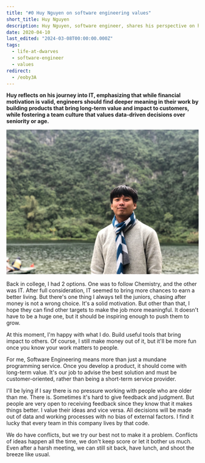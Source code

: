 ```yaml
---
title: "#0 Huy Nguyen on software engineering values"
short_title: Huy Nguyen
description: Huy Nguyen, software engineer, shares his perspective on how software engineering should deliver long-term value beyond programming, and his approach to leading a team despite age differences
date: 2020-04-10
last_edited: "2024-03-08T00:00:00.000Z"
tags:
  - life-at-dwarves
  - software-engineer
  - values
redirect:
  - /eoby3A
---
```


**Huy reflects on his journey into IT, emphasizing that while financial motivation is valid, engineers should find deeper meaning in their work by building products that bring long-term value and impact to customers, while fostering a team culture that values data-driven decisions over seniority or age.**

![Huy Nguyen discussing with team members](assets/notion-image-1744047125987-qrmep.webp)

Back in college, I had 2 options. One was to follow Chemistry, and the other was IT. After full consideration, IT seemed to bring more chances to earn a better living. But there's one thing I always tell the juniors, chasing after money is not a wrong choice. It's a solid motivation. But other than that, I hope they can find other targets to make the job more meaningful. It doesn't have to be a huge one, but it should be inspiring enough to push them to grow.

At this moment, I'm happy with what I do. Build useful tools that bring impact to others. Of course, I still make money out of it, but it'll be more fun once you know your work matters to people.

For me, Software Engineering means more than just a mundane programming service. Once you develop a product, it should come with long-term value. It's our job to advise the best solution and must be customer-oriented, rather than being a short-term service provider.

I'll be lying if I say there is no pressure working with people who are older than me. There is. Sometimes it's hard to give feedback and judgment. But people are very open to receiving feedback since they know that it makes things better. I value their ideas and vice versa. All decisions will be made out of data and working processes with no bias of external factors. I find it lucky that every team in this company lives by that code.

We do have conflicts, but we try our best not to make it a problem. Conflicts of ideas happen all the time, we don't keep score or let it bother us much. Even after a harsh meeting, we can still sit back, have lunch, and shoot the breeze like usual.
